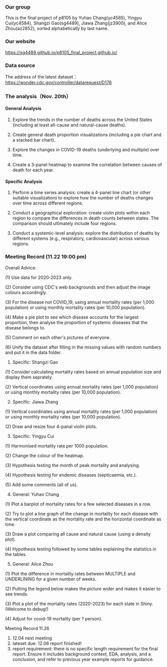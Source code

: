 ### Our group
This is the final project of p8105 by Yuhao Chang(yc4585), Yingyu Cui(yc4584), Shangzi Gao(sg4489), Jiawa Zhang(jz3900), and Alice Zhou(az2852), sorted alphabetically by last name. 

### Our website
https://sg4489.github.io/p8105_final_project.github.io/

### Data source
The address of the latest dataset： https://wonder.cdc.gov/controller/datarequest/D176

### The analysis（Nov. 20th）

#### General Analysis 

1. Explore the trends in the number of deaths across the United States (including at least all-cause and natural-cause deaths).  
2. Create general death proportion visualizations (including a pie chart and a stacked bar chart).  

3. Explore the changes in COVID-19 deaths (underlying and multiple) over time.  
4. Create a 3-panel heatmap to examine the correlation between causes of death for each year.

#### Specific Analysis

1. Perform a time series analysis: create a 4-panel line chart (or other suitable visualization) to explore how the number of deaths changes over time across different regions.  

2. Conduct a geographical exploration: create violin plots within each region to compare the differences in death counts between states. The comparison should ultimately include four regions.

3. Conduct a systemic-level analysis: explore the distribution of deaths by different systems (e.g., respiratory, cardiovascular) across various regions.  

### Meeting Record (11.22 19:00 pm)
Overall Advice: 

(1) Use data for 2020-2023 only.

(2) Consider using CDC's web backgrounds and then adjust the image colours accordingly.

(3) For the disease not COVID_19, using annual mortality rates (per 1,000 population) or using monthly mortality rates (per 10,000 population).

(4) Make a pie plot to see which disease accounts for the largest proportion, then analyse the proportion of systemic diseases that the disease belongs to.

(5) Comment on each other's pictures of everyone.

(6) Unify the dataset after filling in the missing values with random numbers and put it in the data folder.


1. Specific: Shangzi Gao
   
(1) Consider calculating mortality rates based on annual population size and display them seprately.

(2) Vertical coordinates using annual mortality rates (per 1,000 population) or using monthly mortality rates (per 10,000 population).


2. Specific: Jiawa Zhang
   
(1) Vertical coordinates using annual mortality rates (per 1,000 population) or using monthly mortality rates (per 10,000 population).

(2) Draw and resize four 4-panal violin plots.


3. Specific: Yingyu Cui
   
   
(1) Harmonised mortality rate per 1000 population.

(2) Change the colour of the heatmap.

(3) Hypothesis testing the month of peak mortality and analysing.

(4) Hypothesis testing for endemic diseases (septicaemia, etc.).

(5) Add some comments (all of us).


4. General: Yuhao Chang
   
(1) Plot a barplot of mortality rates for a few selected diseases in a row.

(2) Try to plot a line graph of the change in mortality for each disease with the vertical coordinate as the mortality rate and the horizontal coordinate as time.

(3) Draw a plot comparing all cause and natural cause (using a density plot).

(4) Hypothesis testing followed by some tables explaining the statistics in the tables.


5. General: Alice Zhou
    
(1) Plot the difference in mortality rates between MULTIPLE and UNDERLINING for a given number of weeks.

(2) Putting the legend below makes the picture wider and makes it easier to see trends.

(3) Plot a plot of the mortality rates (2020-2023) for each state in Shiny.(Welcome to debug!)

(4) Adjust for covid-19 mortality (per ? person).

Meeting Record 11.26
1. 12.04 next meeting
2. lateset due: 12.06 report finished!
3. report requirement: there is no specific length requirement for the final report. Ensure it includes background context, EDA, analysis, and a conclusion, and refer to previous year example reports for guidance.
